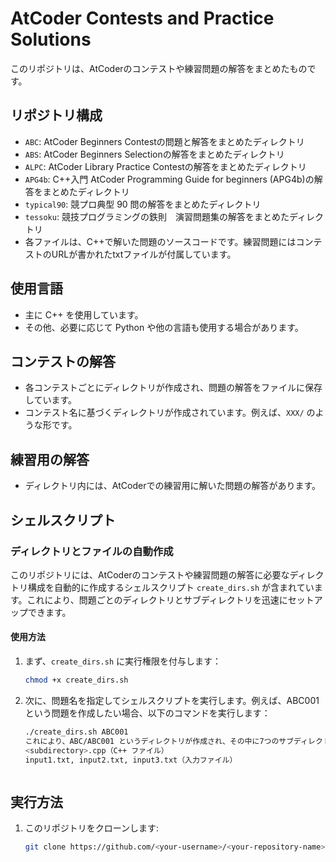 # AtCoder Contests and Practice Solutions

このリポジトリは、AtCoderのコンテストや練習問題の解答をまとめたものです。

## リポジトリ構成

- `ABC`: AtCoder Beginners Contestの問題と解答をまとめたディレクトリ
- `ABS`: AtCoder Beginners Selectionの解答をまとめたディレクトリ
- `ALPC`: AtCoder Library Practice Contestの解答をまとめたディレクトリ
- `APG4b`: C++入門 AtCoder Programming Guide for beginners (APG4b)の解答をまとめたディレクトリ
- `typical90`: 競プロ典型 90 問の解答をまとめたディレクトリ
- `tessoku`: 競技プログラミングの鉄則　演習問題集の解答をまとめたディレクトリ
- 各ファイルは、C++で解いた問題のソースコードです。練習問題にはコンテストのURLが書かれたtxtファイルが付属しています。

## 使用言語

- 主に C++ を使用しています。
- その他、必要に応じて Python や他の言語も使用する場合があります。

## コンテストの解答

- 各コンテストごとにディレクトリが作成され、問題の解答をファイルに保存しています。
- コンテスト名に基づくディレクトリが作成されています。例えば、`XXX/` のような形です。

## 練習用の解答

- ディレクトリ内には、AtCoderでの練習用に解いた問題の解答があります。

## シェルスクリプト

### ディレクトリとファイルの自動作成

このリポジトリには、AtCoderのコンテストや練習問題の解答に必要なディレクトリ構成を自動的に作成するシェルスクリプト `create_dirs.sh` が含まれています。これにより、問題ごとのディレクトリとサブディレクトリを迅速にセットアップできます。

#### 使用方法

1. まず、`create_dirs.sh` に実行権限を付与します：
   ```bash
   chmod +x create_dirs.sh

2. 次に、問題名を指定してシェルスクリプトを実行します。例えば、ABC001 という問題を作成したい場合、以下のコマンドを実行します：
   ```bash
   ./create_dirs.sh ABC001
   これにより、ABC/ABC001 というディレクトリが作成され、その中に7つのサブディレクトリ（A から G）と、各サブディレクトリ内に以下のファイルが作成されます：
   <subdirectory>.cpp（C++ ファイル）
   input1.txt, input2.txt, input3.txt（入力ファイル）



## 実行方法

1. このリポジトリをクローンします:
   ```bash
   git clone https://github.com/<your-username>/<your-repository-name>.git
